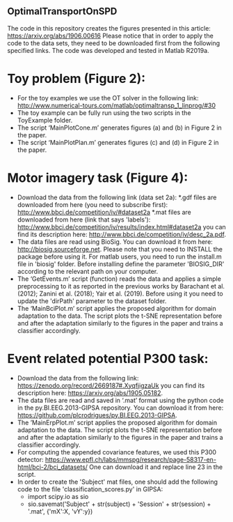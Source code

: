 ## OptimalTransportOnSPD

The code in this repository creates the figures presented in this article: https://arxiv.org/abs/1906.00616
Please notice that in order to apply the code to the data sets, they need to be downloaded first from the following specified links.
The code was developed and tested in Matlab R2019a.

# Toy problem (Figure 2):
* For the toy examples we use the OT solver in the following link: http://www.numerical-tours.com/matlab/optimaltransp_1_linprog/#30
* The toy example can be fully run using the two scripts in the ToyExample folder.
* The script ‘MainPlotCone.m’ generates figures (a) and (b) in Figure 2 in the paper.
* The script ‘MainPlotPlan.m’ generates figures (c) and (d) in Figure 2 in the paper.

# Motor imagery task (Figure 4):
* Download the data from the following link (data set 2a): 
  *.gdf files are downloaded from here (you need to subscribe first): http://www.bbci.de/competition/iv/#dataset2a
  *.mat files are downloaded from here (link that says 'labels'): http://www.bbci.de/competition/iv/results/index.html#dataset2a
  you can find its description here: http://www.bbci.de/competition/iv/desc_2a.pdf.
* The data files are read using BioSig. You can download it from here: http://biosig.sourceforge.net.
  Please note that you need to INSTALL the package before using it.
  For matlab users, you need to run the install.m file in 'biosig' folder.
  Before installing define the parameter 'BIOSIG_DIR' according to the relevant path on your computer.
* The ‘GetEvents.m’ script (function) reads the data and applies a simple preprocessing to it as reported in the
  previous works by Barachant et al. (2012); Zanini et al. (2018); Yair et al. (2019).
  Before using it you need to update the 'dirPath' parameter to the dataset folder.
* The ‘MainBciPlot.m’ script applies the proposed algorithm for domain adaptation to the data. The script plots 
  the t-SNE representation before and after the adaptation similarly to the figures in the paper and trains a classifier accordingly.

# Event related potential P300 task:
* Download the data from the following link: https://zenodo.org/record/2669187#.XyqfjigzaUk
  you can find its description here: https://arxiv.org/abs/1905.05182.
* The data files are read and saved in ‘.mat’ format using the python code in the py.BI.EEG.2013-GIPSA repository.
  You can download it from here: https://github.com/plcrodrigues/py.BI.EEG.2013-GIPSA.
* The ’MainErpPlot.m’ script applies the proposed algorithm for domain adaptation to the data. The script plots
  the t-SNE representation before and after the adaptation similarly to the figures in the paper and trains a classifier
  accordingly.
* For computing the appended covariance features, we used this P300 detector:
  https://www.epfl.ch/labs/mmspg/research/page-58317-en-html/bci-2/bci_datasets/
  One can download it and replace line 23 in the script.
* In order to create the 'Subject' mat files, one should add the following code to the file 'classification_scores.py' in GIPSA:
  * import scipy.io as sio
  * sio.savemat('Subject' + str(subject) + 'Session' + str(session) + '.mat', {'mX':X, 'vY':y})
